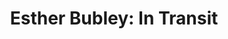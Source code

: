 ---
path: '/estherBubley'
image: 'estherBubley'
title: 'Esther Bubley: In Transit'
shorttext: ''
text: 'Strata of cigarette smoke rose from the tiers, drifting until it struck currents set up by the blowers and the amplified breathing of the room where Case waited.'
storymapurl: 'https://uploads.knightlab.com/storymapjs/bc2171fd2dc65da8b99c6c013d2dc670/bubley/index.html'
---